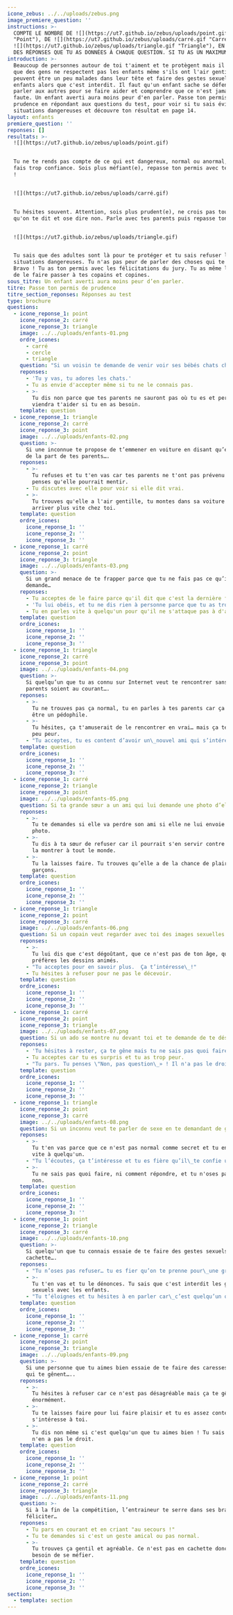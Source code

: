 ```yaml
---
icone_zebus: ../../uploads/zebus.png
image_premiere_question: ''
instructions: >-
  COMPTE LE NOMBRE DE ![](https://ut7.github.io/zebus/uploads/point.gif
  "Point"), DE ![](https://ut7.github.io/zebus/uploads/carré.gif "Carré"), OU DE
  ![](https://ut7.github.io/zebus/uploads/triangle.gif "Triangle"), EN FONCTION
  DES RÉPONSES QUE TU AS DONNÉES À CHAQUE QUESTION. SI TU AS UN MAXIMUM DE :
introduction: >-
  Beaucoup de personnes autour de toi t'aiment et te protègent mais il arrive
  que des gens ne respectent pas les enfants même s'ils ont l'air gentils. Ils
  peuvent être un peu malades dans leur tête et faire des gestes sexuels aux
  enfants alors que c'est interdit. Il faut qu'un enfant sache se défendre, en
  parler aux autres pour se faire aider et comprendre que ce n'est jamais de sa
  faute. Un enfant averti aura moins peur d'en parler. Passe ton permis de
  prudence en répondant aux questions du test, pour voir si tu sais éviter les
  situations dangereuses et découvre ton résultat en page 14.
layout: enfants
premiere_question: ''
reponses: []
resultats: >-
  ![](https://ut7.github.io/zebus/uploads/point.gif)


  Tu ne te rends pas compte de ce qui est dangereux, normal ou anormal, et tu
  fais trop confiance. Sois plus méfiant(e), repasse ton permis avec tes parents
  !


  ![](https://ut7.github.io/zebus/uploads/carré.gif)


  Tu hésites souvent. Attention, sois plus prudent(e), ne crois pas tout ce
  qu'on te dit et ose dire non. Parle avec tes parents puis repasse ton permis.


  ![](https://ut7.github.io/zebus/uploads/triangle.gif)


  Tu sais que des adultes sont là pour te protéger et tu sais refuser les
  situations dangereuses. Tu n'as pas peur de parler des choses qui te gênent.
  Bravo ! Tu as ton permis avec les félicitations du jury. Tu as même le droit
  de le faire passer à tes copains et copines.
sous_titre: Un enfant averti aura moins peur d’en parler.
titre: Passe ton permis de prudence
titre_section_reponses: Réponses au test
type: brochure
questions:
  - icone_reponse_1: point
    icone_reponse_2: carré
    icone_reponse_3: triangle
    image: ../../uploads/enfants-01.png
    ordre_icones:
      - carré
      - cercle
      - triangle
    question: "Si un voisin te demande de venir voir ses bébés chats chez lui\_…."
    reponses:
      - 'Tu y vas, tu adores les chats.'
      - Tu as envie d'accepter même si tu ne le connais pas.
      - >-
        Tu dis non parce que tes parents ne sauront pas où tu es et personne ne
        viendra t'aider si tu en as besoin.
    template: question
  - icone_reponse_1: triangle
    icone_reponse_2: carré
    icone_reponse_3: point
    image: ../../uploads/enfants-02.png
    question: >-
      Si une inconnue te propose de t’emmener en voiture en disant qu’elle vient
      de la part de tes parents…. 
    reponses:
      - >-
        Tu refuses et tu t'en vas car tes parents ne t'ont pas prévenu et tu
        penses qu'elle pourrait mentir.
      - Tu discutes avec elle pour voir si elle dit vrai.
      - >-
        Tu trouves qu'elle a l'air gentille, tu montes dans sa voiture pour
        arriver plus vite chez toi.
    template: question
    ordre_icones:
      icone_reponse_1: ''
      icone_reponse_2: ''
      icone_reponse_3: ''
  - icone_reponse_1: carré
    icone_reponse_2: point
    icone_reponse_3: triangle
    image: ../../uploads/enfants-03.png
    question: >-
      Si un grand menace de te frapper parce que tu ne fais pas ce qu’il te
      demande…
    reponses:
      - Tu acceptes de le faire parce qu'il dit que c'est la dernière fois
      - 'Tu lui obéis, et tu ne dis rien à personne parce que tu as trop peur.'
      - Tu en parles vite à quelqu'un pour qu'il ne s'attaque pas à d'autres.
    template: question
    ordre_icones:
      icone_reponse_1: ''
      icone_reponse_2: ''
      icone_reponse_3: ''
  - icone_reponse_1: triangle
    icone_reponse_2: carré
    icone_reponse_3: point
    image: ../../uploads/enfants-04.png
    question: >-
      Si quelqu’un que tu as connu sur Internet veut te rencontrer sans que tes
      parents soient au courant….
    reponses:
      - >-
        Tu ne trouves pas ça normal, tu en parles à tes parents car ça pourrait
        être un pédophile.
      - >-
        Tu hésites, ça t'amuserait de le rencontrer en vrai… mais ça te fait un
        peu peur.
      - "Tu acceptes, tu es content d’avoir un\_nouvel ami qui s’intéresse à toi."
    template: question
    ordre_icones:
      icone_reponse_1: ''
      icone_reponse_2: ''
      icone_reponse_3: ''
  - icone_reponse_1: carré
    icone_reponse_2: triangle
    icone_reponse_3: point
    image: ../../uploads/enfants-05.png
    question: Si ta grande sœur a un ami qui lui demande une photo d’elle toute nue...
    reponses:
      - >-
        Tu te demandes si elle va perdre son ami si elle ne lui envoie pas la
        photo.
      - >-
        Tu dis à ta sœur de refuser car il pourrait s'en servir contre elle et
        la montrer à tout le monde.
      - >-
        Tu la laisses faire. Tu trouves qu’elle a de la chance de plaire aux
        garçons.
    template: question
    ordre_icones:
      icone_reponse_1: ''
      icone_reponse_2: ''
      icone_reponse_3: ''
  - icone_reponse_1: triangle
    icone_reponse_2: point
    icone_reponse_3: carré
    image: ../../uploads/enfants-06.png
    question: Si un copain veut regarder avec toi des images sexuelles sur sa tablette….
    reponses:
      - >-
        Tu lui dis que c'est dégoûtant, que ce n'est pas de ton âge, que tu
        préfères les dessins animés.
      - "Tu acceptes pour en savoir plus.  Ça t’intéresse\_!"
      - Tu hésites à refuser pour ne pas le décevoir.
    template: question
    ordre_icones:
      icone_reponse_1: ''
      icone_reponse_2: ''
      icone_reponse_3: ''
  - icone_reponse_1: carré
    icone_reponse_2: point
    icone_reponse_3: triangle
    image: ../../uploads/enfants-07.png
    question: Si un ado se montre nu devant toi et te demande de te déshabiller…
    reponses:
      - 'Tu hésites à rester, ça te gêne mais tu ne sais pas quoi faire.'
      - Tu acceptes car tu es surpris et tu as trop peur.
      - "Tu pars. Tu penses \"Non, pas question\_» ! Il n'a pas le droit, c'est interdit par la loi."
    template: question
    ordre_icones:
      icone_reponse_1: ''
      icone_reponse_2: ''
      icone_reponse_3: ''
  - icone_reponse_1: triangle
    icone_reponse_2: point
    icone_reponse_3: carré
    image: ../../uploads/enfants-08.png
    question: Si un inconnu veut te parler de sexe en te demandant de garder le secret…
    reponses:
      - >-
        Tu t'en vas parce que ce n'est pas normal comme secret et tu en parles
        vite à quelqu'un.
      - "Tu l’écoutes, ça t’intéresse et tu es fière qu’il\_te confie un secret."
      - >-
        Tu ne sais pas quoi faire, ni comment répondre, et tu n'oses pas dire
        non.
    template: question
    ordre_icones:
      icone_reponse_1: ''
      icone_reponse_2: ''
      icone_reponse_3: ''
  - icone_reponse_1: point
    icone_reponse_2: triangle
    icone_reponse_3: carré
    image: ../../uploads/enfants-10.png
    question: >-
      Si quelqu'un que tu connais essaie de te faire des gestes sexuels en
      cachette….
    reponses:
      - "Tu n’oses pas refuser… tu es fier qu’on te prenne pour\_une grande personne…"
      - >-
        Tu t'en vas et tu le dénonces. Tu sais que c'est interdit les gestes
        sexuels avec les enfants.
      - "Tu t’éloignes et tu hésites à en parler car\_c’est quelqu’un que tu connais."
    template: question
    ordre_icones:
      icone_reponse_1: ''
      icone_reponse_2: ''
      icone_reponse_3: ''
  - icone_reponse_1: carré
    icone_reponse_2: point
    icone_reponse_3: triangle
    image: ../../uploads/enfants-09.png
    question: >-
      Si une personne que tu aimes bien essaie de te faire des caresses intimes
      qui te gênent…..
    reponses:
      - >-
        Tu hésites à refuser car ce n'est pas désagréable mais ça te gêne
        énormément.
      - >-
        Tu te laisses faire pour lui faire plaisir et tu es assez contente qu'on
        s'intéresse à toi.
      - >-
        Tu dis non même si c'est quelqu'un que tu aimes bien ! Tu sais qu'il
        n'en a pas le droit.
    template: question
    ordre_icones:
      icone_reponse_1: ''
      icone_reponse_2: ''
      icone_reponse_3: ''
  - icone_reponse_1: point
    icone_reponse_2: carré
    icone_reponse_3: triangle
    image: ../../uploads/enfants-11.png
    question: >-
      Si à la fin de la compétition, l’entraineur te serre dans ses bras pour te
      féliciter…
    reponses:
      - Tu pars en courant et en criant "au secours !"
      - Tu te demandes si c'est un geste amical ou pas normal.
      - >-
        Tu trouves ça gentil et agréable. Ce n'est pas en cachette donc pas
        besoin de se méfier.
    template: question
    ordre_icones:
      icone_reponse_1: ''
      icone_reponse_2: ''
      icone_reponse_3: ''
section:
  - template: section
---
```

